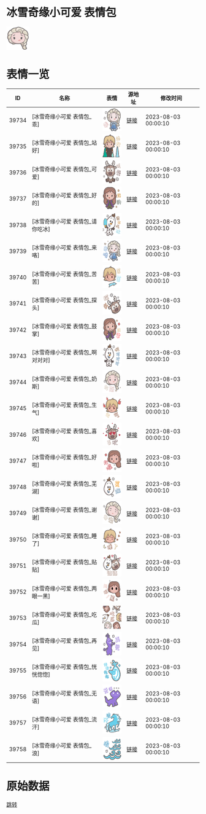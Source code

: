 # 冰雪奇缘小可爱 表情包

<img src="./cover.png" height="60" alt="cover" />

# 表情一览

|ID|名称|表情|源地址|修改时间|
|----|----|----|----|----|
|39734|[冰雪奇缘小可爱 表情包_乖]|<img src="./pic/039734_%5B冰雪奇缘小可爱 表情包_乖%5D.png" height="60" alt="乖"/>|[链接](https://i0.hdslb.com/bfs/garb/54573d7b22539ec696c77f9a93a8e175f2db4be4.png)|2023-08-03 00:00:10|
|39735|[冰雪奇缘小可爱 表情包_站好]|<img src="./pic/039735_%5B冰雪奇缘小可爱 表情包_站好%5D.png" height="60" alt="站好"/>|[链接](https://i0.hdslb.com/bfs/garb/5c6477d03811939cad4fab792bdc6dd7e86d81bd.png)|2023-08-03 00:00:10|
|39736|[冰雪奇缘小可爱 表情包_可爱]|<img src="./pic/039736_%5B冰雪奇缘小可爱 表情包_可爱%5D.png" height="60" alt="可爱"/>|[链接](https://i0.hdslb.com/bfs/garb/9caa2956923de5cd7f87445def130d80d111ff58.png)|2023-08-03 00:00:10|
|39737|[冰雪奇缘小可爱 表情包_好的]|<img src="./pic/039737_%5B冰雪奇缘小可爱 表情包_好的%5D.png" height="60" alt="好的"/>|[链接](https://i0.hdslb.com/bfs/garb/65aba00225584f96861a302e4dde65fdecdd6999.png)|2023-08-03 00:00:10|
|39738|[冰雪奇缘小可爱 表情包_请你吃冰]|<img src="./pic/039738_%5B冰雪奇缘小可爱 表情包_请你吃冰%5D.png" height="60" alt="请你吃冰"/>|[链接](https://i0.hdslb.com/bfs/garb/10fab5524de3ee9aa1b59ef56bd9d6f0af8df3fe.png)|2023-08-03 00:00:10|
|39739|[冰雪奇缘小可爱 表情包_来咯]|<img src="./pic/039739_%5B冰雪奇缘小可爱 表情包_来咯%5D.png" height="60" alt="来咯"/>|[链接](https://i0.hdslb.com/bfs/garb/6b9ba08fc49accaebae40c7ff580ee685111e202.png)|2023-08-03 00:00:10|
|39740|[冰雪奇缘小可爱 表情包_苦苦]|<img src="./pic/039740_%5B冰雪奇缘小可爱 表情包_苦苦%5D.png" height="60" alt="苦苦"/>|[链接](https://i0.hdslb.com/bfs/garb/5b3fa0e7100a15ea76c4eb6719beb0c5284f019b.png)|2023-08-03 00:00:10|
|39741|[冰雪奇缘小可爱 表情包_探头]|<img src="./pic/039741_%5B冰雪奇缘小可爱 表情包_探头%5D.png" height="60" alt="探头"/>|[链接](https://i0.hdslb.com/bfs/garb/c70da8984abc0627b2375e5458fbd4695f304ffc.png)|2023-08-03 00:00:10|
|39742|[冰雪奇缘小可爱 表情包_鼓掌]|<img src="./pic/039742_%5B冰雪奇缘小可爱 表情包_鼓掌%5D.png" height="60" alt="鼓掌"/>|[链接](https://i0.hdslb.com/bfs/garb/9e1d03ea56d1a908818078c93b8d670b3e2f2b02.png)|2023-08-03 00:00:10|
|39743|[冰雪奇缘小可爱 表情包_啊对对对]|<img src="./pic/039743_%5B冰雪奇缘小可爱 表情包_啊对对对%5D.png" height="60" alt="啊对对对"/>|[链接](https://i0.hdslb.com/bfs/garb/6578ab37ec295ee83f0bb8e79dfe46225e8ad1ca.png)|2023-08-03 00:00:10|
|39744|[冰雪奇缘小可爱 表情包_奶斯]|<img src="./pic/039744_%5B冰雪奇缘小可爱 表情包_奶斯%5D.png" height="60" alt="奶斯"/>|[链接](https://i0.hdslb.com/bfs/garb/10bc64f08fce8f3d6f233c3cf81df54ff15e98d5.png)|2023-08-03 00:00:10|
|39745|[冰雪奇缘小可爱 表情包_生气]|<img src="./pic/039745_%5B冰雪奇缘小可爱 表情包_生气%5D.png" height="60" alt="生气"/>|[链接](https://i0.hdslb.com/bfs/garb/08b5395c36dbe62c501b4df112be08a39550e3ef.png)|2023-08-03 00:00:10|
|39746|[冰雪奇缘小可爱 表情包_喜欢]|<img src="./pic/039746_%5B冰雪奇缘小可爱 表情包_喜欢%5D.png" height="60" alt="喜欢"/>|[链接](https://i0.hdslb.com/bfs/garb/e14cca157409aabca7c569064e356a0cb3347f4f.png)|2023-08-03 00:00:10|
|39747|[冰雪奇缘小可爱 表情包_好啦]|<img src="./pic/039747_%5B冰雪奇缘小可爱 表情包_好啦%5D.png" height="60" alt="好啦"/>|[链接](https://i0.hdslb.com/bfs/garb/c2baa0220b86fef6f7ab71dcd23e662338464cf3.png)|2023-08-03 00:00:10|
|39748|[冰雪奇缘小可爱 表情包_芜湖]|<img src="./pic/039748_%5B冰雪奇缘小可爱 表情包_芜湖%5D.png" height="60" alt="芜湖"/>|[链接](https://i0.hdslb.com/bfs/garb/a8457db9bac8c4340d1d23d01e5e6890848037d4.png)|2023-08-03 00:00:10|
|39749|[冰雪奇缘小可爱 表情包_谢谢]|<img src="./pic/039749_%5B冰雪奇缘小可爱 表情包_谢谢%5D.png" height="60" alt="谢谢"/>|[链接](https://i0.hdslb.com/bfs/garb/25b1f440178b2b3c0b9a0322d960c689bb7f22a5.png)|2023-08-03 00:00:10|
|39750|[冰雪奇缘小可爱 表情包_睡了]|<img src="./pic/039750_%5B冰雪奇缘小可爱 表情包_睡了%5D.png" height="60" alt="睡了"/>|[链接](https://i0.hdslb.com/bfs/garb/ea5f2e9872820261a31111020e6dd83caf47108a.png)|2023-08-03 00:00:10|
|39751|[冰雪奇缘小可爱 表情包_贴贴]|<img src="./pic/039751_%5B冰雪奇缘小可爱 表情包_贴贴%5D.png" height="60" alt="贴贴"/>|[链接](https://i0.hdslb.com/bfs/garb/6194a429d271c86995e94411388ab102fef6e6ad.png)|2023-08-03 00:00:10|
|39752|[冰雪奇缘小可爱 表情包_两眼一黑]|<img src="./pic/039752_%5B冰雪奇缘小可爱 表情包_两眼一黑%5D.png" height="60" alt="两眼一黑"/>|[链接](https://i0.hdslb.com/bfs/garb/731230ab19ec5a151ba888c324bca9741601e0c2.png)|2023-08-03 00:00:10|
|39753|[冰雪奇缘小可爱 表情包_吃瓜]|<img src="./pic/039753_%5B冰雪奇缘小可爱 表情包_吃瓜%5D.png" height="60" alt="吃瓜"/>|[链接](https://i0.hdslb.com/bfs/garb/95988f9b9e578c31333d3ee7f95b674f744923fd.png)|2023-08-03 00:00:10|
|39754|[冰雪奇缘小可爱 表情包_再见]|<img src="./pic/039754_%5B冰雪奇缘小可爱 表情包_再见%5D.png" height="60" alt="再见"/>|[链接](https://i0.hdslb.com/bfs/garb/5fe86a1e03c255f3dc27277e6859bf43f1867832.png)|2023-08-03 00:00:10|
|39755|[冰雪奇缘小可爱 表情包_恍恍惚惚]|<img src="./pic/039755_%5B冰雪奇缘小可爱 表情包_恍恍惚惚%5D.png" height="60" alt="恍恍惚惚"/>|[链接](https://i0.hdslb.com/bfs/garb/8a6735b40860e3df8d694fa864b75979aeca0c80.png)|2023-08-03 00:00:10|
|39756|[冰雪奇缘小可爱 表情包_无语]|<img src="./pic/039756_%5B冰雪奇缘小可爱 表情包_无语%5D.png" height="60" alt="无语"/>|[链接](https://i0.hdslb.com/bfs/garb/39534831a8d2ab8de02c3dc85105c12a97b993ea.png)|2023-08-03 00:00:10|
|39757|[冰雪奇缘小可爱 表情包_流汗]|<img src="./pic/039757_%5B冰雪奇缘小可爱 表情包_流汗%5D.png" height="60" alt="流汗"/>|[链接](https://i0.hdslb.com/bfs/garb/b774fd83627a5c252974ecd5bf2b29674888483b.png)|2023-08-03 00:00:10|
|39758|[冰雪奇缘小可爱 表情包_浪]|<img src="./pic/039758_%5B冰雪奇缘小可爱 表情包_浪%5D.png" height="60" alt="浪"/>|[链接](https://i0.hdslb.com/bfs/garb/349d60d1f90551b9ba2a8c611ef683b8ef73124e.png)|2023-08-03 00:00:10|

# 原始数据

[跳转](./raw.json)

